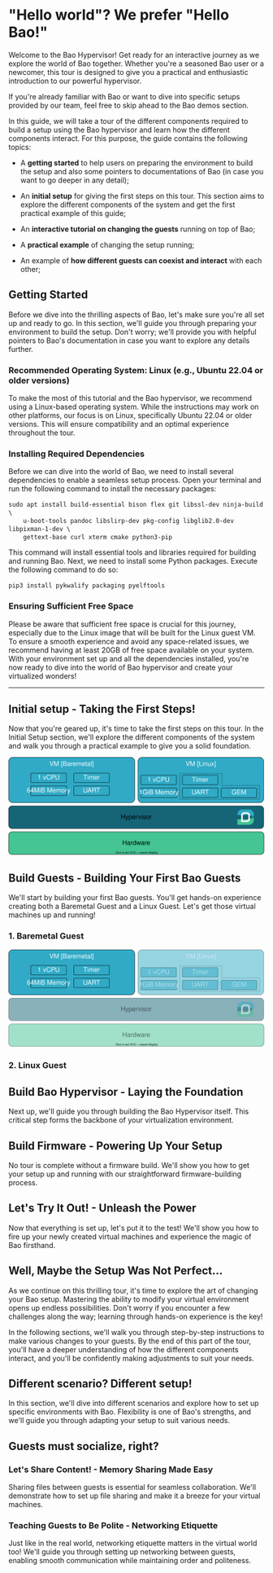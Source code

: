 # "Hello world"? We prefer "Hello Bao!"

Welcome to the Bao Hypervisor! Get ready for an interactive journey as we explore the world of Bao together. Whether you're a seasoned Bao user or a newcomer, this tour is designed to give you a practical and enthusiastic introduction to our powerful hypervisor.

If you're already familiar with Bao or want to dive into specific setups provided by our team, feel free to skip ahead to the Bao demos section.

In this guide, we will take a tour of the different components required to build a setup using the Bao hypervisor and learn how the different components interact. For this purpose, the guide contains the following topics:

- A **getting started** to help users on preparing the environment to build the setup and also some pointers to documentations of Bao (in case you want to go deeper in any detail);

- An **initial setup** for giving the first steps on this tour. This section aims to explore the different components of the system and get the first practical example of this guide;

- An **interactive tutorial on changing the guests** running on top of Bao;

- A **practical example** of changing the setup running;

- An example of **how different guests can coexist and interact** with each other;

## Getting Started

Before we dive into the thrilling aspects of Bao, let's make sure you're all set up and ready to go. In this section, we'll guide you through preparing your environment to build the setup. Don't worry; we'll provide you with helpful pointers to Bao's documentation in case you want to explore any details further.

### Recommended Operating System: Linux (e.g., Ubuntu 22.04 or older versions)
To make the most of this tutorial and the Bao hypervisor, we recommend using a Linux-based operating system. While the instructions may work on other platforms, our focus is on Linux, specifically Ubuntu 22.04 or older versions. This will ensure compatibility and an optimal experience throughout the tour.

### Installing Required Dependencies
Before we can dive into the world of Bao, we need to install several dependencies to enable a seamless setup process. Open your terminal and run the following command to install the necessary packages:

```console
sudo apt install build-essential bison flex git libssl-dev ninja-build \
    u-boot-tools pandoc libslirp-dev pkg-config libglib2.0-dev libpixman-1-dev \
    gettext-base curl xterm cmake python3-pip
```

This command will install essential tools and libraries required for building and running Bao.
Next, we need to install some Python packages. Execute the following command to do so:

```console
pip3 install pykwalify packaging pyelftools
```

### Ensuring Sufficient Free Space

Please be aware that sufficient free space is crucial for this journey, especially due to the Linux image that will be built for the Linux guest VM. To ensure a smooth experience and avoid any space-related issues, we recommend having at least 20GB of free space available on your system.
With your environment set up and all the dependencies installed, you're now ready to dive into the world of Bao hypervisor and create your virtualized wonders!

---

## Initial setup - Taking the First Steps!

Now that you're geared up, it's time to take the first steps on this tour. In the Initial Setup section, we'll explore the different components of the system and walk you through a practical example to give you a solid foundation.

![Init Setup](/img/init-setup.svg)

## Build Guests - Building Your First Bao Guests

We'll start by building your first Bao guests. You'll get hands-on experience creating both a Baremetal Guest and a Linux Guest. Let's get those virtual machines up and running!

### 1. Baremetal Guest

![Init Setup](/img/init-setup-bare.svg)

### 2. Linux Guest

## Build Bao Hypervisor - Laying the Foundation
Next up, we'll guide you through building the Bao Hypervisor itself. This critical step forms the backbone of your virtualization environment.

## Build Firmware - Powering Up Your Setup

No tour is complete without a firmware build. We'll show you how to get your setup up and running with our straightforward firmware-building process.


## Let's Try It Out! - Unleash the Power

Now that everything is set up, let's put it to the test! We'll show you how to fire up your newly created virtual machines and experience the magic of Bao firsthand.

## Well, Maybe the Setup Was Not Perfect...

As we continue on this thrilling tour, it's time to explore the art of changing your Bao setup. Mastering the ability to modify your virtual environment opens up endless possibilities. Don't worry if you encounter a few challenges along the way; learning through hands-on experience is the key!

In the following sections, we'll walk you through step-by-step instructions to make various changes to your guests. By the end of this part of the tour, you'll have a deeper understanding of how the different components interact, and you'll be confidently making adjustments to suit your needs.

## Different scenario? Different setup!

In this section, we'll dive into different scenarios and explore how to set up specific environments with Bao. Flexibility is one of Bao's strengths, and we'll guide you through adapting your setup to suit various needs.

## Guests must socialize, right?

### Let's Share Content! - Memory Sharing Made Easy
Sharing files between guests is essential for seamless collaboration. We'll demonstrate how to set up file sharing and make it a breeze for your virtual machines.

### Teaching Guests to Be Polite - Networking Etiquette
Just like in the real world, networking etiquette matters in the virtual world too! We'll guide you through setting up networking between guests, enabling smooth communication while maintaining order and politeness.